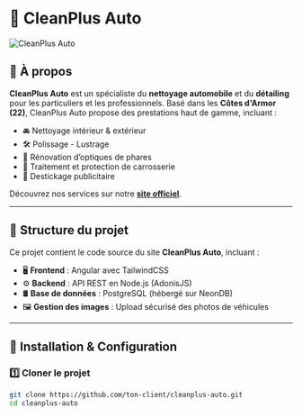 # 🚗 CleanPlus Auto

![CleanPlus Auto]([https://www.cleanplus-auto.fr/wp-content/uploads/2021/08/logo-cleanplus.png](https://encrypted-tbn0.gstatic.com/images?q=tbn:ANd9GcRQyHZxPSA-XNV887CtXnVn9InujDoRu-Y73A&s))

## 🏢 À propos

**CleanPlus Auto** est un spécialiste du **nettoyage automobile** et du **détailing** pour les particuliers et les professionnels. Basé dans les **Côtes d'Armor (22)**, CleanPlus Auto propose des prestations haut de gamme, incluant :

- 🚘 Nettoyage intérieur & extérieur
- 🛠️ Polissage - Lustrage
- 🔧 Rénovation d’optiques de phares
- 🎨 Traitement et protection de carrosserie
- 🏢 Destickage publicitaire

Découvrez nos services sur notre **[site officiel](http://www.cleanplus-auto.fr/)**.

---

## 📂 Structure du projet

Ce projet contient le code source du site **CleanPlus Auto**, incluant :

- 🖥️ **Frontend** : Angular avec TailwindCSS
- ⚙️ **Backend** : API REST en Node.js (AdonisJS)
- 🛢️ **Base de données** : PostgreSQL (hébergé sur NeonDB)
- 🖼️ **Gestion des images** : Upload sécurisé des photos de véhicules

---

## 🚀 Installation & Configuration

### 1️⃣ **Cloner le projet**
```sh
git clone https://github.com/ton-client/cleanplus-auto.git
cd cleanplus-auto

